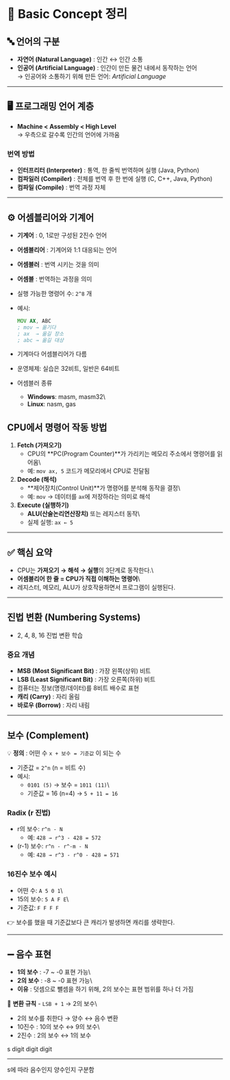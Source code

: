 # 📘 Basic Concept 정리

## 🔤 언어의 구분

-   **자연어 (Natural Language)** : 인간 ↔ 인간 소통
-   **인공어 (Artificial Language)** : 인간이 만든 물건 내에서 동작하는
    언어\
    → 인공어와 소통하기 위해 만든 언어: *Artificial Language*

------------------------------------------------------------------------

## 🖥️ 프로그래밍 언어 계층

-   **Machine \< Assembly \< High Level**\
    → 우측으로 갈수록 인간의 언어에 가까움

### 번역 방법

-   **인터프리터 (Interpreter)** : 통역, 한 줄씩 번역하며 실행 (Java,
    Python)
-   **컴파일러 (Compiler)** : 전체를 번역 후 한 번에 실행 (C, C++, Java,
    Python)
-   **컴파일 (Compile)** : 번역 과정 자체

------------------------------------------------------------------------

## ⚙️ 어셈블리어와 기계어

-   **기계어** : 0, 1로만 구성된 2진수 언어

-   **어셈블리어** : 기계어와 1:1 대응되는 언어

-   **어셈블러** : 번역 시키는 것을 의미

-   **어셈블** : 번역하는 과정을 의미

-   실행 가능한 명령어 수: `2^8` 개

-   예시:

    ``` asm
    MOV AX, ABC
    ; mov → 옮기다
    ; ax  → 옮길 장소
    ; abc → 옮길 대상
    ```

-   기계마다 어셈블리어가 다름

-   운영체제: 실습은 32비트, 일반은 64비트

-   어셈블러 종류

    -   **Windows**: masm, masm32\
    -   **Linux**: nasm, gas

## CPU에서 명령어 작동 방법

1.  **Fetch (가져오기)**
    -   CPU의 **PC(Program Counter)**가 가리키는 메모리 주소에서
        명령어를 읽어옴\
    -   예: `mov ax, 5` 코드가 메모리에서 CPU로 전달됨
2.  **Decode (해석)**
    -   **제어장치(Control Unit)**가 명령어를 분석해 동작을 결정\
    -   예: `mov` → 데이터를 `ax`에 저장하라는 의미로 해석
3.  **Execute (실행하기)**
    -   **ALU(산술논리연산장치)** 또는 레지스터 동작\
    -   실제 실행: `ax ← 5`

------------------------------------------------------------------------

## ✅ 핵심 요약

-   CPU는 **가져오기 → 해석 → 실행**의 3단계로 동작한다.\
-   **어셈블리어 한 줄 = CPU가 직접 이해하는 명령어**\
-   레지스터, 메모리, ALU가 상호작용하면서 프로그램이 실행된다.

------------------------------------------------------------------------

##  진법 변환 (Numbering Systems)

-   2, 4, 8, 16 진법 변환 학습

### 중요 개념

-   **MSB (Most Significant Bit)** : 가장 왼쪽(상위) 비트
-   **LSB (Least Significant Bit)** : 가장 오른쪽(하위) 비트
-   컴퓨터는 정보(명령/데이터)를 8비트 배수로 표현
-   **캐리 (Carry)** : 자리 올림
-   **바로우 (Borrow)** : 자리 내림

------------------------------------------------------------------------

##  보수 (Complement)

💡 **정의** : 어떤 수 `x + 보수 = 기준값` 이 되는 수

-   기준값 = `2^n` (n = 비트 수)
-   예시:
    -   `0101 (5)` → 보수 = `1011 (11)`\
    -   기준값 = 16 (n=4) → `5 + 11 = 16`

### Radix (r 진법)

-   r의 보수: `r^n - N`
    -   예: `428 → r^3 - 428 = 572`
-   (r-1) 보수: `r^n - r^-m - N`
    -   예: `428 → r^3 - r^0 - 428 = 571`

### 16진수 보수 예시

-   어떤 수: `A 5 0 1`\
-   15의 보수: `5 A F E`\
-   기준값: `F F F F`

👉 보수를 했을 때 기준값보다 큰 캐리가 발생하면 캐리를 생략한다.

------------------------------------------------------------------------

## ➖ 음수 표현

-   **1의 보수** : -7 \~ -0 표현 가능\
-   **2의 보수** : -8 \~ -0 표현 가능\
-   **이유** : 덧셈으로 뺄셈을 하기 위해, 2의 보수는 표현 범위를 하나 더
    가짐

📌 **변환 규칙** - `LSB + 1` → 2의 보수\
- 2의 보수를 취한다 → 양수 ↔ 음수 변환
-   10진수 : 10의 보수 ↔ 9의 보수\
-   2진수 : 2의 보수 ↔ 1의 보수

  s   digit   digit   digit
  --- ------- ------- -------
  s에 따라 음수인지 양수인지 구분함
                      


